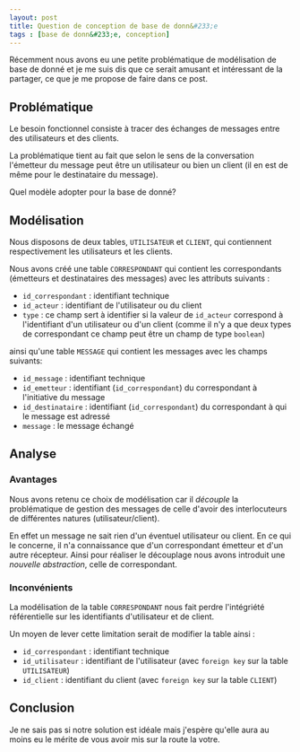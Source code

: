 ```yaml
---
layout: post
title: Question de conception de base de donn&#233;e
tags : [base de donn&#233;e, conception]
---
```


R&#233;cemment nous avons eu une petite probl&#233;matique de mod&#233;lisation de base de donn&#233; et je me suis dis 
que ce serait amusant et int&#233;ressant de la partager, ce que je me propose de faire dans ce post.

## Probl&#233;matique

Le besoin fonctionnel consiste &#224; tracer des &#233;changes de messages entre des utilisateurs et des clients.

La probl&#233;matique tient au fait que selon le sens de la conversation l'&#233;metteur du message peut &#234;tre un utilisateur 
ou bien un client (il en est de m&#234;me pour le destinataire du message).

Quel mod&#232;le adopter pour la base de donn&#233;?

## Mod&#233;lisation

Nous disposons de deux tables, `UTILISATEUR` et `CLIENT`, qui contiennent respectivement les utilisateurs et les clients. 

Nous avons cr&#233;&#233; une table `CORRESPONDANT` qui contient les correspondants (&#233;metteurs et destinataires des messages) avec 
les attributs suivants :

- `id_correspondant` : identifiant technique
- `id_acteur` : identifiant de l'utilisateur ou du client
- `type` : ce champ sert &#224; identifier si la valeur de `id_acteur` correspond &#224; l'identifiant d'un utilisateur 
ou d'un client (comme il n'y a que deux types de correspondant ce champ peut &#234;tre un champ de type `boolean`)

ainsi qu'une table `MESSAGE` qui contient les messages avec les champs suivants:

- `id_message` : identifiant technique
- `id_emetteur` : identifiant (`id_correspondant`) du correspondant &#224; l'initiative du message
- `id_destinataire` : identifiant (`id_correspondant`) du correspondant &#224; qui le message est adress&#233;
- `message` : le message &#233;chang&#233;

## Analyse

### Avantages

Nous avons retenu ce choix de mod&#233;lisation car il *d&#233;couple* la probl&#233;matique 
de gestion des messages de celle d'avoir des interlocuteurs de diff&#233;rentes natures (utilisateur/client).

En effet un message ne sait rien d'un &#233;ventuel utilisateur ou client. En ce qui le concerne, il n'a connaissance 
que d'un correspondant &#233;metteur et d'un autre r&#233;cepteur. Ainsi pour r&#233;aliser le d&#233;couplage nous 
avons introduit une *nouvelle abstraction*, celle de correspondant.

### Inconv&#233;nients

La mod&#233;lisation de la table `CORRESPONDANT` nous fait perdre l'int&#233;gri&#233;t&#233; r&#233;f&#233;rentielle sur 
les identifiants d'utilisateur et de client.

Un moyen de lever cette limitation serait de modifier la table ainsi :

- `id_correspondant` : identifiant technique
- `id_utilisateur` : identifiant de l'utilisateur (avec `foreign key` sur la table `UTILISATEUR`)
- `id_client` : identifiant du client (avec `foreign key` sur la table `CLIENT`)

## Conclusion

Je ne sais pas si notre solution est id&#233;ale mais j'esp&#232;re qu'elle aura au moins eu le m&#233;rite de vous avoir mis sur la route la votre.
 

